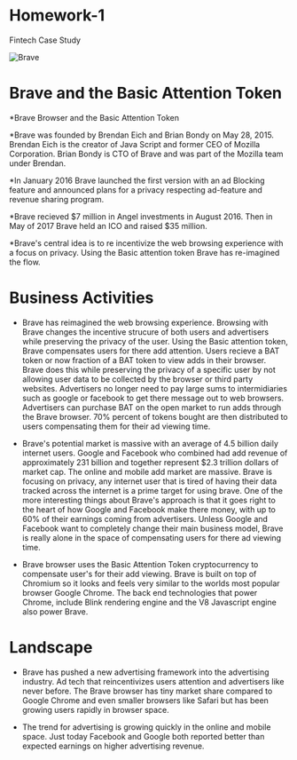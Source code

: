 # Homework-1
Fintech Case Study   

![Brave](https://encrypted-tbn0.gstatic.com/images?q=tbn:ANd9GcTY98ndaU0l2l4EwIVim2_5c_ogLqKnQNi_l_wqheBCih-3WEmTtL1bQtKe-zCZGeWYoZw&usqp=CAU)


# Brave and the Basic Attention Token

*Brave Browser and the Basic Attention Token

*Brave was founded by Brendan Eich and Brian Bondy on May 28, 2015. 
Brendan Eich is the creator of Java Script and former CEO of Mozilla Corporation. 
Brian Bondy is CTO of Brave and was part of the Mozilla team under Brendan.

*In January 2016 Brave launched the first version with an ad Blocking feature and announced plans for a privacy respecting ad-feature and revenue sharing program.

*Brave recieved $7 million in Angel investments in August 2016. Then in May of 2017 Brave held an ICO and raised $35 million. 

*Brave's central idea is to re incentivize the web browsing experience with a focus on privacy. Using the Basic attention token Brave has re-imagined the flow.

# Business Activities

* Brave has reimagined the web browsing experience. Browsing with Brave changes the incentive strucure of both users and advertisers while preserving the privacy of the user. Using the Basic attention token, Brave compensates users for there add attention. Users recieve a BAT token or now fraction of a BAT token to view adds in their browser. Brave does this while preserving the privacy of a specific user by not allowing user data to be collected by the browser or third party websites. Advertisers no longer need to pay large sums to intermidiaries such as google or facebook to get there message out to web browsers. Advertisers can purchase BAT on the open market to run adds through the Brave browser. 70% percent of tokens bought are then distributed to users compensating them for their ad viewing time. 

* Brave's potential market is massive with an average of 4.5 billion daily internet users. Google and Facebook who combined had add revenue of approximately 231 billion and together represent $2.3 trillion dollars of market cap. The online and mobile add market are massive. Brave is focusing on privacy, any internet user that is tired of having their data tracked across the internet is a prime target for using brave. One of the more interesting things about Brave's approach is that it goes right to the heart of how Google and Facebook make there money, with up to 60% of their earnings coming from advertisers. Unless Google and Facebook want to completely change their main business model, Brave is really alone in the space of compensating users for there ad viewing time.

* Brave browser uses the Basic Attention Token cryptocurrency to compensate user's for their add viewing. Brave is built on top of Chromium so it looks and feels very similar to the worlds most popular browser Google Chrome. The back end technologies that power Chrome, include Blink rendering engine and the V8 Javascript engine also power Brave. 

# Landscape

* Brave has pushed a new advertising framework into the advertising industry. Ad tech that reincentivizes users attention and advertisers like never before. The Brave browser has tiny market share compared to Google Chrome and even smaller browsers like Safari but has been growing users rapidly in browser space.

* The trend for advertising is growing quickly in the online and mobile space. Just today Facebook and Google both reported better than expected earnings on higher advertising revenue. 